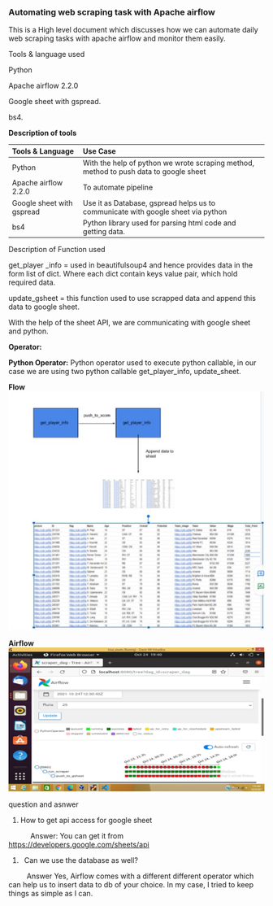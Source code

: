 ### Automating web scraping task with Apache airflow

This is a High level document which  discusses how we can automate daily web scraping tasks with apache airflow and monitor them easily.

Tools & language used

Python 

Apache airflow 2.2.0

Google sheet with gspread.

bs4.

**Description of tools**


|**Tools & Language**|**Use Case**|
| :- | :- |
|Python|With the help of python we wrote scraping method, method to push data to google sheet|
|Apache airflow 2.2.0|To automate pipeline|
|Google sheet with gspread|Use it as Database, gspread helps us to communicate with google sheet via python |
|bs4|Python library used for parsing html code and getting data.|


Description of Function used

get\_player \_info = used in beautifulsoup4 and hence provides data in the form list of dict. Where each dict contain keys value pair, which hold required data.

update\_gsheet = this function used to use scrapped data and append this data to google sheet.

With the help of the sheet API, we are communicating with google sheet and python.


**Operator:**

**Python Operator:** Python operator used to execute python callable, in our case we are using two python callable get\_player\_info, update\_sheet.

**Flow**
![Screenshot](flow.JPG)


**Airflow**
![Screenshot](airflow.JPG)




question and asnwer

1. How to get api access for google sheet

`      `Answer: You can get it from <https://developers.google.com/sheets/api> 

1. ` `Can we use the database as well?

`     `Answer Yes, Airflow comes with a different different operator which can help us to insert data    to db of your choice. In my case, I tried to keep things as simple as I can.


